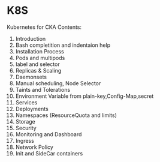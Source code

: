 # K8S
Kubernetes for CKA
Contents:
1.  Introduction
2.  Bash completition and indentaion help
3.  Installation Process
4.  Pods and multipods
5.  label and selector
6.  Replicas & Scaling
7.  Daemonsets
8.  Manual scheduling, Node Selector
9.  Taints and Tolerations
10. Environment Variable from plain-key,Config-Map,secret
11. Services
12. Deployments
13. Namespaces (ResourceQuota  and limits)
14. Storage
15. Security
16. Monitoring and Dashboard
17. Ingress
18. Network Policy
19. Init and SideCar containers

